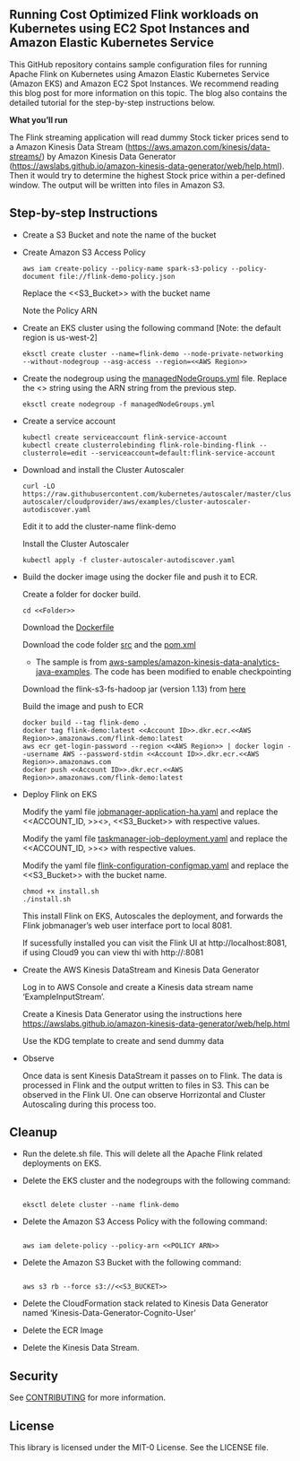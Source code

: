 ## Running Cost Optimized Flink workloads on Kubernetes using EC2 Spot Instances and Amazon Elastic Kubernetes Service

This GitHub repository contains sample configuration files for running Apache Flink on Kubernetes using Amazon Elastic Kubernetes Service (Amazon EKS) and Amazon EC2 Spot Instances. We recommend reading this blog post for more information on this topic. The blog also contains the detailed tutorial for the step-by-step instructions below. 

**What you’ll run**

The Flink streaming application will read dummy Stock ticker prices send to a Amazon Kinesis Data Stream (https://aws.amazon.com/kinesis/data-streams/) by Amazon Kinesis Data Generator (https://awslabs.github.io/amazon-kinesis-data-generator/web/help.html). Then it would try to determine the highest Stock price within a per-defined window. The output will be written into files in Amazon S3.

## Step-by-step Instructions

* Create a S3 Bucket and note the name of the bucket

* Create Amazon S3 Access Policy
    ```
    aws iam create-policy --policy-name spark-s3-policy --policy-document file://flink-demo-policy.json
    ```
    Replace the <<S3_Bucket>> with the bucket name

    Note the Policy ARN

* Create an EKS cluster using the following command [Note: the default region is us-west-2]
    ```
    eksctl create cluster --name=flink-demo --node-private-networking  --without-nodegroup --asg-access --region=<<AWS Region>>
    ```
* Create the nodegroup using the [managedNodeGroups.yml](./managedNodeGroups.yml) file. Replace the <<Policy ARN>> string using the ARN string from the previous step. 
    ```
    eksctl create nodegroup -f managedNodeGroups.yml
    ```
* Create a service account
    ```
    kubectl create serviceaccount flink-service-account
    kubectl create clusterrolebinding flink-role-binding-flink --clusterrole=edit --serviceaccount=default:flink-service-account
    ```
* Download and install the Cluster Autoscaler
    ```
    curl -LO https://raw.githubusercontent.com/kubernetes/autoscaler/master/cluster-autoscaler/cloudprovider/aws/examples/cluster-autoscaler-autodiscover.yaml
    ```
    Edit it to add the cluster-name flink-demo

    Install the Cluster Autoscaler
    ```
    kubectl apply -f cluster-autoscaler-autodiscover.yaml
    ```

* Build the docker image using the docker file and push it to ECR.
    
    Create a folder for docker build.

    ```
    cd <<Folder>>
    ```
    
    Download the [Dockerfile](./Dockerfile)

    Download the code folder [src](amazon-kinesis-data-analytics-java-examples/S3Sink/src) and the [pom.xml](./pom.xml) 
    - The sample is from [aws-samples/amazon-kinesis-data-analytics-java-examples](https://github.com/aws-samples/amazon-kinesis-data-analytics-java-examples). The code has been modified to enable checkpointing
    
    Download the flink-s3-fs-hadoop jar (version 1.13) from [here](https://mvnrepository.com/artifact/org.apache.flink/flink-s3-fs-hadoop) 

    Build the image and push to ECR

    ```
    docker build --tag flink-demo .
    docker tag flink-demo:latest <<Account ID>>.dkr.ecr.<<AWS Region>>.amazonaws.com/flink-demo:latest
    aws ecr get-login-password --region <<AWS Region>> | docker login --username AWS --password-stdin <<Account ID>>.dkr.ecr.<<AWS Region>>.amazonaws.com 
    docker push <<Account ID>>.dkr.ecr.<<AWS Region>>.amazonaws.com/flink-demo:latest
    ```

*   Deploy Flink on EKS

    Modify the yaml file [jobmanager-application-ha.yaml](./jobmanager-application-ha.yaml) and replace the <<ACCOUNT_ID, >><<REGION>>, <<S3_Bucket>> with respective values.

    Modify the yaml file [taskmanager-job-deployment.yaml](./taskmanager-job-deployment.yaml) and replace the <<ACCOUNT_ID, >><<REGION>> with respective values.

    Modify the yaml file [flink-configuration-configmap.yaml](./flink-configuration-configmap.yaml) and replace the <<S3_Bucket>> with the bucket name.

    ```
    chmod +x install.sh
    ./install.sh
    ``` 

    This install Flink on EKS, Autoscales the deployment, and forwards the Flink jobmanager’s web user interface port to local 8081.

    If sucessfully installed you can visit the Flink UI at http://localhost:8081, if using Cloud9 you can view thi with  http://<Preview URL>:8081 


*   Create the AWS Kinesis DataStream and Kinesis Data Generator

    Log in to AWS Console and create a Kinesis data stream name ‘ExampleInputStream’.

    Create a Kinesis Data Generator using the instructions here https://awslabs.github.io/amazon-kinesis-data-generator/web/help.html

    Use the KDG template to create and send dummy data

*   Observe

    Once data is sent Kinesis DataStream it passes on to Flink. The data is processed in Flink and the output written to files in S3. This can be observed in the Flink UI. One can observe Horrizontal and Cluster Autoscaling during this process too.    

## Cleanup

*   Run the delete.sh file. This will delete all the Apache Flink related deployments on EKS.

*   Delete the EKS cluster and the nodegroups with the following command:

    ```

    eksctl delete cluster --name flink-demo
    ```

*   Delete the Amazon S3 Access Policy with the following command:
    ```

    aws iam delete-policy --policy-arn <<POLICY ARN>>
    ```

*   Delete the Amazon S3 Bucket with the following command:
    ```
    
    aws s3 rb --force s3://<<S3_BUCKET>>
    ```

*   Delete the CloudFormation stack related to Kinesis Data Generator named ‘Kinesis-Data-Generator-Cognito-User’

*   Delete the ECR Image

*   Delete the Kinesis Data Stream.

## Security

See [CONTRIBUTING](CONTRIBUTING.md#security-issue-notifications) for more information.

## License

This library is licensed under the MIT-0 License. See the LICENSE file.

